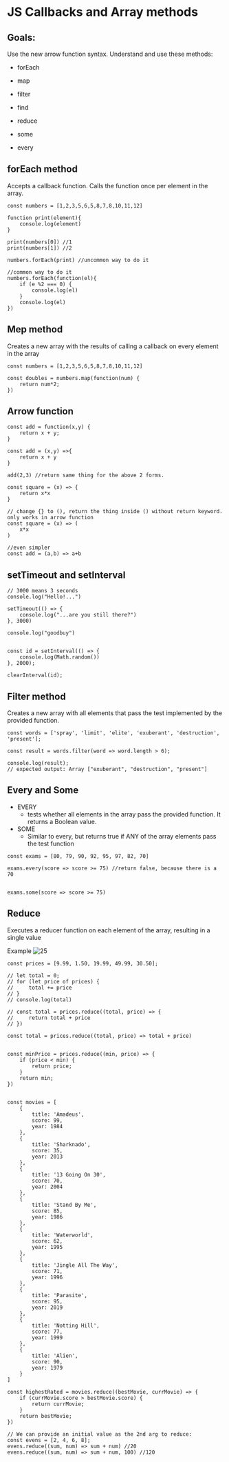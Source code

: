 # JS Callbacks and Array methods
## Goals:
Use the new arrow function syntax. Understand and use these methods:
- forEach

- map

- filter

- find

- reduce

- some

- every

## forEach method
Accepts a callback function. Calls the function once per element in the array.
```
const numbers = [1,2,3,5,6,5,8,7,8,10,11,12]

function print(element){
    console.log(element)
}

print(numbers[0]) //1
print(numbers[1]) //2

numbers.forEach(print) //uncommon way to do it

//common way to do it
numbers.forEach(function(el){
    if (e %2 === 0) {
        console.log(el)
    }
    console.log(el)
})
```

## Mep method
Creates a new array with the results of calling a callback on every element in the array

```
const numbers = [1,2,3,5,6,5,8,7,8,10,11,12]

const doubles = numbers.map(function(num) {
    return num*2;
})
```

## Arrow function

```
const add = function(x,y) {
    return x + y;
}

const add = (x,y) =>{
    return x + y
}

add(2,3) //return same thing for the above 2 forms.

const square = (x) => {
    return x*x
}

// change {} to (), return the thing inside () without return keyword. only works in arrow function
const square = (x) => (
    x*x
)

//even simpler
const add = (a,b) => a+b
```

## setTimeout and setInterval

```
// 3000 means 3 seconds
console.log("Hello!...")

setTimeout(() => {
    console.log("...are you still there?")
}, 3000)

console.log("goodbuy")


const id = setInterval(() => {
    console.log(Math.random())
}, 2000);

clearInterval(id);
```
## Filter method
Creates a new array with all elements that pass the test implemented by the provided function.
```
const words = ['spray', 'limit', 'elite', 'exuberant', 'destruction', 'present'];

const result = words.filter(word => word.length > 6);

console.log(result);
// expected output: Array ["exuberant", "destruction", "present"]

```

## Every and Some
- EVERY
    - tests whether all elements in the array pass the provided function. It returns a Boolean value.
- SOME
    - Similar to every, but returns true if ANY of the array elements pass the test function

```
const exams = [80, 79, 90, 92, 95, 97, 82, 70]

exams.every(score => score >= 75) //return false, because there is a 70


exams.some(score => score >= 75)

```

## Reduce
Executes a reducer function on each element of the array, resulting in a single value

Example
![25](https://raw.githubusercontent.com/suereey/Udemy_WebDeveloperBootCamp_2021_StudyNotes/main/screenshot/25.PNG)
```
const prices = [9.99, 1.50, 19.99, 49.99, 30.50];

// let total = 0;
// for (let price of prices) {
//     total += price
// }
// console.log(total)

// const total = prices.reduce((total, price) => {
//     return total + price
// })

const total = prices.reduce((total, price) => total + price)


const minPrice = prices.reduce((min, price) => {
    if (price < min) {
        return price;
    }
    return min;
})

```

```

const movies = [
    {
        title: 'Amadeus',
        score: 99,
        year: 1984
    },
    {
        title: 'Sharknado',
        score: 35,
        year: 2013
    },
    {
        title: '13 Going On 30',
        score: 70,
        year: 2004
    },
    {
        title: 'Stand By Me',
        score: 85,
        year: 1986
    },
    {
        title: 'Waterworld',
        score: 62,
        year: 1995
    },
    {
        title: 'Jingle All The Way',
        score: 71,
        year: 1996
    },
    {
        title: 'Parasite',
        score: 95,
        year: 2019
    },
    {
        title: 'Notting Hill',
        score: 77,
        year: 1999
    },
    {
        title: 'Alien',
        score: 90,
        year: 1979
    }
]

const highestRated = movies.reduce((bestMovie, currMovie) => {
    if (currMovie.score > bestMovie.score) {
        return currMovie;
    }
    return bestMovie;
})
```

```
// We can provide an initial value as the 2nd arg to reduce:
const evens = [2, 4, 6, 8];
evens.reduce((sum, num) => sum + num) //20
evens.reduce((sum, num) => sum + num, 100) //120

```
